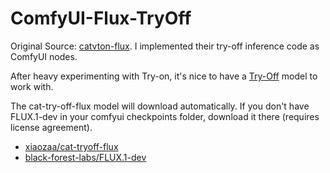 # ComfyUI-Flux-TryOff

Original Source: [catvton-flux](https://github.com/nftblackmagic/catvton-flux). I implemented their try-off inference code as ComfyUI nodes.

After heavy experimenting with Try-on, it's nice to have a [Try-Off](https://huggingface.co/xiaozaa/cat-tryoff-flux) model to work with.

The cat-try-off-flux model will download automatically.
If you don't have FLUX.1-dev in your comfyui checkpoints folder, download it there (requires license agreement).

- [xiaozaa/cat-tryoff-flux](https://huggingface.co/xiaozaa/cat-tryoff-flux)
- [black-forest-labs/FLUX.1-dev](https://huggingface.co/black-forest-labs/FLUX.1-dev)